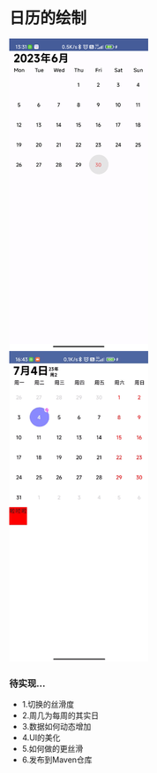 # 日历的绘制
<img src="./art/Screenshot_20230630_133128.png" width="50%">

<img src="./art/calendar.gif" width="50%">

### 待实现...
   - 1.切换的丝滑度
   - 2.周几为每周的其实日
   - 3.数据如何动态增加
   - 4.UI的美化
   - 5.如何做的更丝滑
   - 6.发布到Maven仓库

